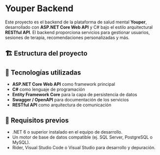 # Youper Backend

Este proyecto es el backend de la plataforma de salud mental **Youper**, desarrollado con **ASP.NET Core Web API** y C# bajo el estilo arquitectural **RESTful API**. El backend proporciona servicios para gestionar usuarios, sesiones de terapia, recomendaciones personalizadas y más.

## 🏗️ Estructura del proyecto
## 🚀 Tecnologías utilizadas

- **ASP.NET Core Web API** como framework principal
- **C#** como lenguaje de programación
- **Entity Framework Core** para la capa de persistencia de datos
- **Swagger / OpenAPI** para documentación de los servicios
- **RESTful API** como arquitectura de comunicación

## 🔧 Requisitos previos

- .NET 6 o superior instalado en el equipo de desarrollo.
- Un motor de base de datos compatible (ej. SQL Server, PostgreSQL o MySQL).
- Rider, Visual Studio Code o Visual Studio para desarrollo y depuración.
